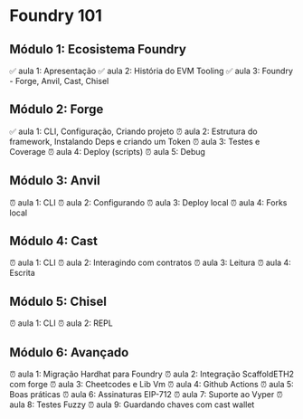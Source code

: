 # Foundry 101

## Módulo 1: Ecosistema Foundry

✅ aula 1: Apresentação
✅ aula 2: História do EVM Tooling
✅ aula 3: Foundry - Forge, Anvil, Cast, Chisel

## Módulo 2: Forge

✅ aula 1: CLI, Configuração, Criando projeto
⏰ aula 2: Estrutura do framework, Instalando Deps e criando um Token
⏰ aula 3: Testes e Coverage
⏰ aula 4: Deploy (scripts)
⏰ aula 5: Debug

## Módulo 3: Anvil

⏰ aula 1: CLI
⏰ aula 2: Configurando
⏰ aula 3: Deploy local
⏰ aula 4: Forks local

## Módulo 4: Cast

⏰ aula 1: CLI
⏰ aula 2: Interagindo com contratos
⏰ aula 3: Leitura
⏰ aula 4: Escrita

## Módulo 5: Chisel

⏰ aula 1: CLI
⏰ aula 2: REPL

## Módulo 6: Avançado

⏰ aula 1: Migração Hardhat para Foundry
⏰ aula 2: Integração ScaffoldETH2 com forge
⏰ aula 3: Cheetcodes e Lib Vm
⏰ aula 4: Github Actions
⏰ aula 5: Boas práticas
⏰ aula 6: Assinaturas EIP-712
⏰ aula 7: Suporte ao Vyper
⏰ aula 8: Testes Fuzzy
⏰ aula 9: Guardando chaves com cast wallet
